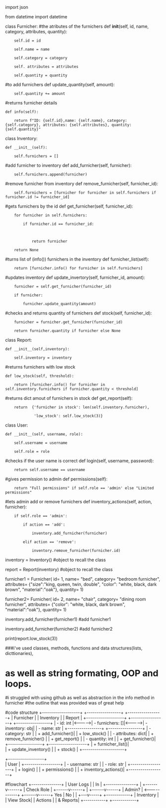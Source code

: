 import json 

from datetime import datetime 

 

class Furnicher: 
#the atributes of the furnichers
    def __init__(self, id, name, category, attributes, quantity): 

        self.id = id 

        self.name = name 

        self.category = category 

        self. attributes = attributes 

        self.quantity = quantity 

         
#to add furnichers
    def update_quantity(self, amount): 

        self.quantity += amount 

#returns furnicher details       

    def info(self): 

        return f"ID: {self.id},name: {self.name}, category: {self.category}, attributes: {self.attributes}, quantity: {self.quantity}" 

     

class Inventory: 

    def __init__(self): 

        self.furnichers = [] 

         
#add furnicher to inventory
    def add_furnicher(self, furnicher): 

        self.furnichers.append(furnicher) 

         
#remove furnicher from inventory
    def remove_furnicher(self, furnicher_id): 

        self.furnichers = [furnicher for furnicher in self.furnichers if furnicher.id != furnicher_id] 

         
#gets furnichers by the id
    def get_furnicher(self, furnicher_id): 

        for furnicher in self.furnichers: 

            if furnicher.id == furnicher_id: 

                 

                return furnicher 

        return None 

     
#turns list of (info()) furnichers in the inventory
    def furnicher_list(self): 

        return [furnicher.info() for furnicher in self.furnichers] 

     
#updates inventory
    def update_invertory(self, furnicher_id, amount): 

        furnicher = self.get_furnicher(furnicher_id) 

        if furnicher: 

            furnicher.update_quantity(amount) 

             
#checks and returns quantity of furnichers
    def stock(self, furnicher_id): 

        furnicher = furnicher.get_furnicher(furnicher_id) 

        return furnicher.quantity if furnicher else None 

     

class Report: 

    def __init__(self,inventory): 

        self.inventory = inventory 

#returns furnichers with low stock        

    def low_stock(self, threshold): 

        return [furnicher.info() for furnicher in self.inventory.furnichers if furnicher.quantity < threshold] 


     
#returns dict amout of furnichers in stock
    def get_report(self): 

        return  {'furnicher in stock': len(self.inventory.furnicher), 

                 'low_stock': self.low_stock(3)} 

     

class User: 

    def __init__(self, username, role): 

        self.username = username 

        self.role = role 

 
#checks if the user name is correct
    def login(self, username, password): 

        return self.username == username 

 
#gives permission to admin
    def permissions(self): 

        return "Full permissions" if self.role == 'admin' else "Limited permissions" 

 
#lets admin add or remove furnichers
    def inventory_actions(self, action, furnicher): 

        if self.role == 'admin': 

            if action == 'add': 

                inventory.add_furnicher(furnicher) 

            elif action == 'remove': 

                inventory.remove_furnicher(furnicher.id) 

 

inventory = Inventory() #object to recall the class

report = Report(inventory) #object to recall the class

 

furnicher1 = Furnicher( id= 1, name= "bed", category= "bedroom furnicher", attributes= {"size":"king, queen, twin, double", "color": "white, black, dark brown", "material":"oak"}, quantity= 1) 

furnicher2= Furnicher( id= 2, name= "chair", category= "dining room furnicher", attributes= {"color": "white, black, dark brown", "material":"oak"}, quantity= 1) 

 

inventory.add_furnicher(furnicher1) #add furnicher1 

inventory.add_furnicher(furnicher2) #add furnicher2

 

print(report.low_stock(3)) 


###i've used classes, methods, functions and data structures(lists, dicttionaries), 
# as well as string formating, OOP and loops.
#i struggled with using github as well as abstraction in the info method in furnicher
#the outline that was provided was of great help

#code structure
+-------------------+       +-----------------+       +-----------------+
|   Furnicher       |       |    Inventory    |       |     Report      |
+-------------------+       +-----------------+       +-----------------+
| - id: int         |<----->| - furnichers: []|<----->| - inventory: obj|
| - name: str       |       +-----------------+       +-----------------+
| - category: str   |       | + add_furnicher()|       | + low_stock()    |
| - attributes: dict|       | + remove_furnicher() |    | + get_report()   |
| - quantity: int   |       | + get_furnicher()|       +-----------------+
+-------------------+       | + furnicher_list()|        
                           | + update_inventory() |
                           | + stock()             |
                           +---------------------+
                               
+------------------+    
|      User        |
+------------------+
| - username: str  |
| - role: str      |
+------------------+
| + login()        |
| + permissions()  |
| + inventory_actions()|
+------------------+

#flowchart
  +---------------+
  |   User Logs   |
  |    In         |
  +---------------+
         |
  +------v------+
  | Check Role  |
  +------v------+
         |
  +------v------+
  |   Admin?    | <-----------+ 
  +------v------+
    Yes   |   No
    |     |
  +---v-----+  +------------+
  | Inventory |  | View Stock|
  | Actions   |  |  & Reports|
  +-----------+  +------------+

 
